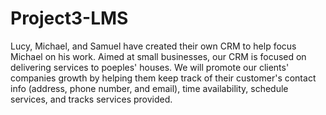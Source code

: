 # Project3-LMS

Lucy, Michael, and Samuel have created their own CRM to help focus Michael on his work. Aimed at small businesses, our CRM is focused on delivering services to poeples' houses. We will promote our clients' companies growth by helping them keep track of their customer's contact info (address, phone number, and email), time availability, schedule services, and tracks services provided.